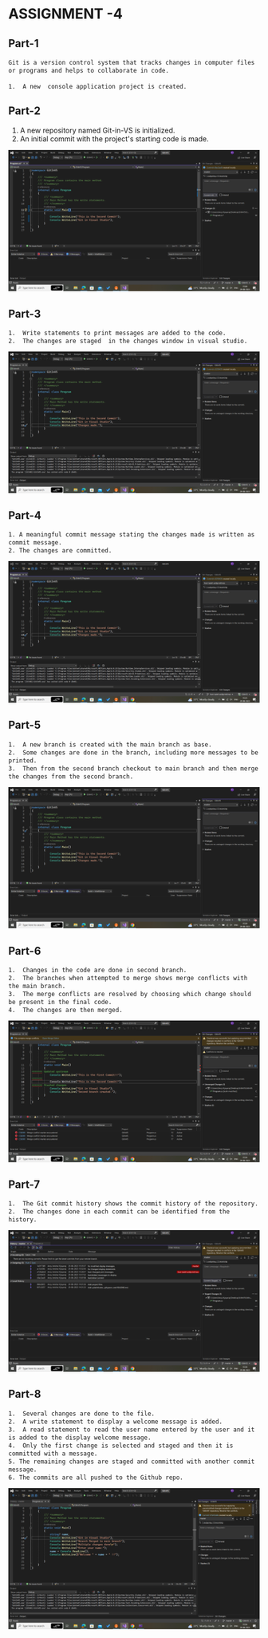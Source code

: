 # ASSIGNMENT -4
## Part-1
    Git is a version control system that tracks changes in computer files or programs and helps to collaborate in code.

    1.  A new  console application project is created.

## Part-2
   1.   A new repository named Git-in-VS is initialized.
   2.   An initial commit with the project's starting code is made.
   
![Initial Commit message](.\Images\init.png)

## Part-3
    1.  Write statements to print messages are added to the code.
    2.  The changes are staged  in the changes window in visual studio.
![Staging](.\Images\firstcommit.png)

## Part-4
    1. A meaningful commit message stating the changes made is written as commit message.
    2. The changes are committed.
![Commiting after staging the changes](.\Images\afterstaging.png)

## Part-5
    1.  A new branch is created with the main branch as base.
    2.  Some changes are done in the branch, including more messages to be printed.
    3.  Then from the second branch checkout to main branch and then merge the changes from the second branch.
![Creation of new branch](.\Images\newbranch.png)

## Part-6
    1.  Changes in the code are done in second branch.
    2.  The branches when attempted to merge shows merge conflicts with the main branch.
    3.  The merge conflicts are resolved by choosing which change should be present in the final code.
    4.  The changes are then merged.
![Merging Second branch to main](.\Images\mergingsecondbranch.png)

## Part-7
    1.  The Git commit history shows the commit history of the repository.
    2.  The changes done in each commit can be identified from the history.
![Git commit history](.\Images\commithistory.png)

## Part-8
    1.  Several changes are done to the file.
    2.  A write statement to display a welcome message is added.
    3.  A read statement to read the user name entered by the user and it is added to the display welcome message.
    4.  Only the first change is selected and staged and then it is committed with a message.
    5. The remaining changes are staged and committed with another commit message.
    6. The commits are all pushed to the Github repo.
![Selective staging and commit](.\Images\selectivestaging.png)

